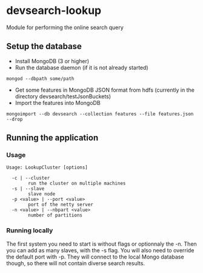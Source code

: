 # devsearch-lookup
Module for performing the online search query

## Setup the database
* Install MongoDB (3 or higher)
* Run the database daemon (if it is not already started)

`mongod --dbpath some/path`
* Get some features in MongoDB JSON format from hdfs (currently in the directory devsearch/testJsonBuckets)
* Import the features into MongoDB

`mongoimport --db devsearch --collection features --file features.json --drop`

## Running the application

### Usage
```shell
Usage: LookupCluster [options]

  -c | --cluster
        run the cluster on multiple machines
  -s | --slave
        slave node
  -p <value> | --port <value>
        port of the netty server
  -n <value> | --nbpart <value>
        number of partitions
```

### Running locally

The first system you need to start is without flags or optionnaly the -n.
Then you can add as many slaves, with the -s flag. You will also need to override
the default port with -p. They will connect to the local Mongo database though,
so there will not contain diverse search results.
